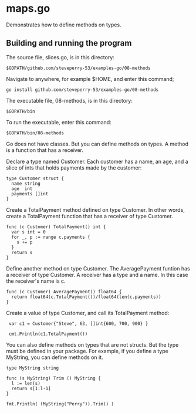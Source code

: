 # maps.go

Demonstrates how to define methods on types.

## Building and running the program
    
The source file, slices.go, is in this directory:

    $GOPATH/github.com/steveperry-53/examples-go/08-methods
    
Navigate to anywhere, for example $HOME, and enter this command;

    go install github.com/steveperry-53/examples-go/08-methods
    
The executable file, 08-methods, is in this directory:

    $GOPATH/bin
    
To run the executable, enter this command:

    $GOPATH/bin/08-methods

Go does not have classes. But you can define methods on types. A method is a
function that has a receiver.

Declare a type named Customer. Each customer has a name, an age, and a slice of
ints that holds payments made by the customer:

    type Customer struct {
      name string
      age  int
      payments []int
    }

Create a TotalPayment method defined on type Customer. In other words, create
a TotalPayment function that has a receiver of type Customer.

    func (c Customer) TotalPayment() int {
      var s int = 0
      for _, p := range c.payments {
        s += p
      }
      return s
    }

Define another method on type Customer. The AveragePayment funtion has a receiver
of type Customer. A receiver has a type and a name. In this case the receiver's
name is c.

    func (c Customer) AveragePayment() float64 {
      return float64(c.TotalPayment())/float64(len(c.payments))
    }
    
 Create a value of type Customer, and call its TotalPayment method:
 
     var c1 = Customer{"Steve", 63, []int{600, 700, 900} }
     
     cmt.Println(c1.TotalPayment())
     
You can also define methods on types that are not structs. But the type
must be defined in your package. For example, if you define a type MyString, you
can define methods on it.

    type MyString string

    func (s MyString) Trim () MyString {
      l := len(s)
      return s[1:l-1]
    }
    
    fmt.Println( (MyString("Perry")).Trim() )
     
 

